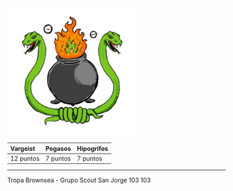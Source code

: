 
![300x300](./img/Alchimist-circle300.png)

| Vargeist     | Pegasos      | Hipogrifos   |
|:-------------|:-------------|:-------------|
| 12 puntos    | 7 puntos     | 7 puntos     |

* * *
Tropa Brownsea - Grupo Scout San Jorge 103 103
